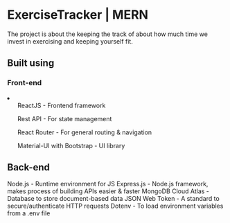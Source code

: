 <h1> ExerciseTracker | MERN </h1>

The project is about the keeping the track of about how much time we invest in exercising and keeping yourself fit.



<h2> Built using </h2>
<h3> Front-end </h3>
<li><ul> ReactJS - Frontend framework </ul>
<ul> Rest API - For state management </ul>
 <ul> React Router - For general routing & navigation </ul>
  <ul> Material-UI with Bootstrap - UI library </ul> </li>


<h2>Back-end </h2>

Node.js - Runtime environment for JS
Express.js - Node.js framework, makes process of building APIs easier & faster
MongoDB Cloud Atlas - Database to store document-based data
JSON Web Token - A standard to secure/authenticate HTTP requests
Dotenv - To load environment variables from a .env file
